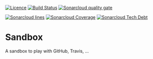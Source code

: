 [![Licence](https://img.shields.io/github/license/xfournet/sandbox.svg)](https://www.apache.org/licenses/LICENSE-2.0.html)
[![Build Status](https://img.shields.io/travis/xfournet/sandbox.svg)](https://travis-ci.org/xfournet/sandbox)
[![Sonarcloud quality gate](https://sonarcloud.io/api/badges/gate?key=io.github.xfournet.sandbox:sandbox)](https://sonarcloud.io/dashboard?id=io.github.xfournet.sandbox:sandbox)

[![Sonarcloud lines](https://sonarcloud.io/api/badges/measure?key=io.github.xfournet.sandbox:sandbox&metric=lines)](https://sonarcloud.io/dashboard?id=io.github.xfournet.sandbox:sandbox)
[![Sonarcloud Coverage](https://sonarcloud.io/api/badges/measure?key=io.github.xfournet.sandbox:sandbox&metric=coverage)](https://sonarcloud.io/component_measures/metric/coverage/list?id=io.github.xfournet.sandbox:sandbox)
[![Sonarcloud Tech Debt](https://sonarcloud.io/api/badges/measure?key=io.github.xfournet.sandbox:sandbox&metric=sqale_debt_ratio)](https://sonarcloud.io/project/issues?facetMode=effort&id=io.github.xfournet.sandbox:sandbox&resolved=false&types=CODE_SMELL)

# Sandbox
A sandbox to play with GitHub, Travis, ...
